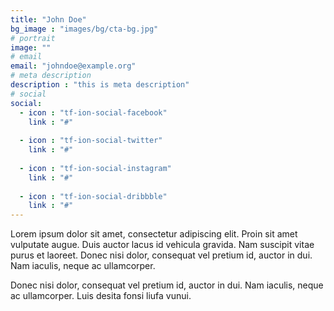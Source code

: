 ```yaml
---
title: "John Doe"
bg_image : "images/bg/cta-bg.jpg"
# portrait
image: ""
# email
email: "johndoe@example.org"
# meta description
description : "this is meta description"
# social
social:
  - icon : "tf-ion-social-facebook"
    link : "#"
    
  - icon : "tf-ion-social-twitter"
    link : "#"
    
  - icon : "tf-ion-social-instagram"
    link : "#"
    
  - icon : "tf-ion-social-dribbble"
    link : "#"
---
```


Lorem ipsum dolor sit amet, consectetur adipiscing elit. Proin sit amet vulputate augue. Duis auctor lacus id vehicula gravida. Nam suscipit vitae purus et laoreet.
Donec nisi dolor, consequat vel pretium id, auctor in dui. Nam iaculis, neque ac ullamcorper.

Donec nisi dolor, consequat vel pretium id, auctor in dui. Nam iaculis, neque ac ullamcorper. Luis desita fonsi liufa vunui.